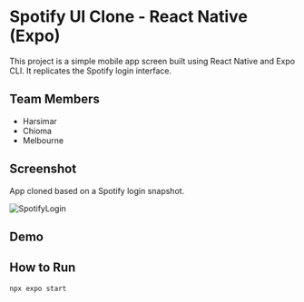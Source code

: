 # Spotify UI Clone - React Native (Expo)

This project is a simple mobile app screen built using React Native and Expo CLI. It replicates the Spotify login interface.

## Team Members

- Harsimar
- Chioma
- Melbourne

## Screenshot

App cloned based on a Spotify login snapshot.

![SpotifyLogin](https://github.com/user-attachments/assets/73296fa4-ad5d-459a-bbf0-a329ec4ee644)


## Demo



## How to Run

```bash
npx expo start
